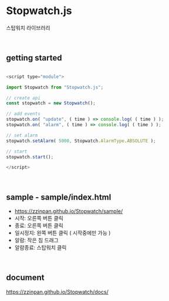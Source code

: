 # Stopwatch.js

스탑워치 라이브러리

<br>

## getting started

```js

<script type="module">

import Stopwatch from "Stopwatch.js";

// create api
const stopwatch = new Stopwatch();

// add events
stopwatch.on( "update", ( time ) => console.log( ( time ) );
stopwatch.on( "alarm", ( time ) => console.log( ( time ) );

// set alarm
stopwatch.setAlarm( 5000, Stopwatch.AlarmType.ABSOLUTE );

// start
stopwatch.start();

</script>

```

<br>

## sample - sample/index.html
- https://zzinpan.github.io/Stopwatch/sample/
- 시작: 오른쪽 버튼 클릭
- 종료: 오른쪽 버튼 클릭
- 일시정지: 왼쪽 버튼 클릭 ( 시작중에만 가능 )
- 알람: 작은 침 드래그
- 알람종료: 스탑워치 클릭

<br>

## document
https://zzinpan.github.io/Stopwatch/docs/
